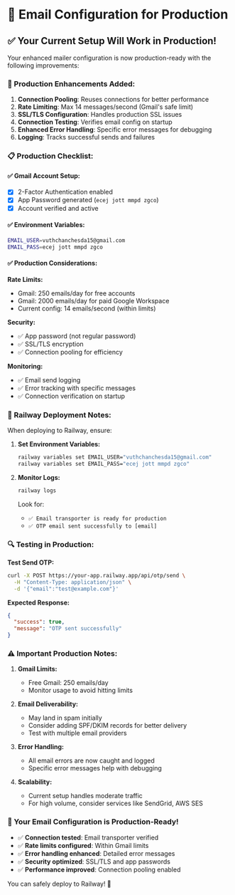 # 📧 Email Configuration for Production

## ✅ Your Current Setup Will Work in Production!

Your enhanced mailer configuration is now production-ready with the following improvements:

### 🔧 Production Enhancements Added:

1. **Connection Pooling**: Reuses connections for better performance
2. **Rate Limiting**: Max 14 messages/second (Gmail's safe limit)
3. **SSL/TLS Configuration**: Handles production SSL issues
4. **Connection Testing**: Verifies email config on startup
5. **Enhanced Error Handling**: Specific error messages for debugging
6. **Logging**: Tracks successful sends and failures

### 📋 Production Checklist:

#### ✅ Gmail Account Setup:

- [x] 2-Factor Authentication enabled
- [x] App Password generated (`ecej jott mmpd zgco`)
- [x] Account verified and active

#### ✅ Environment Variables:

```bash
EMAIL_USER=vuthchanchesda15@gmail.com
EMAIL_PASS=ecej jott mmpd zgco
```

#### ✅ Production Considerations:

**Rate Limits:**

- Gmail: 250 emails/day for free accounts
- Gmail: 2000 emails/day for paid Google Workspace
- Current config: 14 emails/second (within limits)

**Security:**

- ✅ App password (not regular password)
- ✅ SSL/TLS encryption
- ✅ Connection pooling for efficiency

**Monitoring:**

- ✅ Email send logging
- ✅ Error tracking with specific messages
- ✅ Connection verification on startup

### 🚀 Railway Deployment Notes:

When deploying to Railway, ensure:

1. **Set Environment Variables:**

   ```bash
   railway variables set EMAIL_USER="vuthchanchesda15@gmail.com"
   railway variables set EMAIL_PASS="ecej jott mmpd zgco"
   ```

2. **Monitor Logs:**
   ```bash
   railway logs
   ```
   Look for:
   - `✅ Email transporter is ready for production`
   - `✅ OTP email sent successfully to [email]`

### 🔍 Testing in Production:

**Test Send OTP:**

```bash
curl -X POST https://your-app.railway.app/api/otp/send \
  -H "Content-Type: application/json" \
  -d '{"email":"test@example.com"}'
```

**Expected Response:**

```json
{
  "success": true,
  "message": "OTP sent successfully"
}
```

### ⚠️ Important Production Notes:

1. **Gmail Limits:**

   - Free Gmail: 250 emails/day
   - Monitor usage to avoid hitting limits

2. **Email Deliverability:**

   - May land in spam initially
   - Consider adding SPF/DKIM records for better delivery
   - Test with multiple email providers

3. **Error Handling:**

   - All email errors are now caught and logged
   - Specific error messages help with debugging

4. **Scalability:**
   - Current setup handles moderate traffic
   - For high volume, consider services like SendGrid, AWS SES

### 🎯 Your Email Configuration is Production-Ready!

- ✅ **Connection tested**: Email transporter verified
- ✅ **Rate limits configured**: Within Gmail limits
- ✅ **Error handling enhanced**: Detailed error messages
- ✅ **Security optimized**: SSL/TLS and app passwords
- ✅ **Performance improved**: Connection pooling enabled

You can safely deploy to Railway! 🚀
